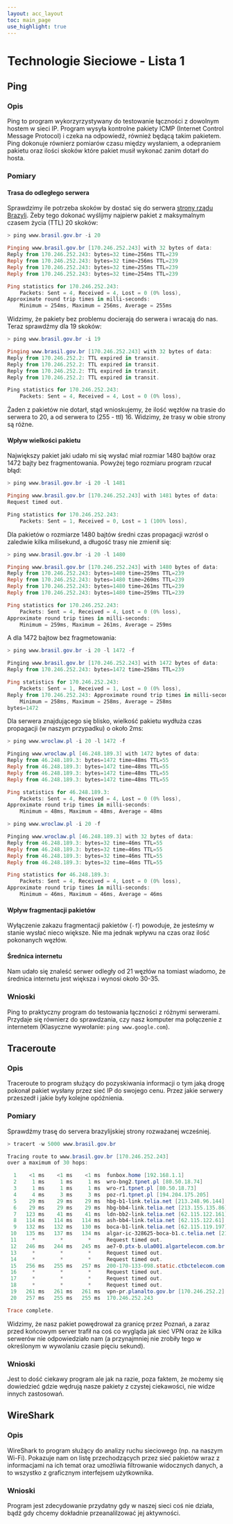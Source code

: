 ```yaml
---
layout: acc_layout
toc: main_page
use_highlight: true
---
```


# Technologie Sieciowe - Lista 1

## Ping

### Opis

Ping to program wykorzyrzystywany do testowanie łączności z dowolnym hostem w sieci IP. Program wysyła kontrolne pakiety ICMP (Internet Control Message Protocol) i czeka na odpowiedź, również będącą takim pakietem. Ping dokonuje równierz pomiarów czasu między wysłaniem, a odepraniem pakietu oraz ilości skoków które pakiet musił wykonać zanim dotarł do hosta.

### Pomiary

#### Trasa do odległego serwera

Sprawdzimy ile potrzeba skoków by dostać się do serwera [strony rządu Brazyli](https://www.brasil.gov.br/). Żeby tego dokonać wyślijmy najpierw pakiet z maksymalnym czasem życia (TTL) 20 skoków:

```powershell
> ping www.brasil.gov.br -i 20

Pinging www.brasil.gov.br [170.246.252.243] with 32 bytes of data:
Reply from 170.246.252.243: bytes=32 time=256ms TTL=239
Reply from 170.246.252.243: bytes=32 time=256ms TTL=239
Reply from 170.246.252.243: bytes=32 time=255ms TTL=239
Reply from 170.246.252.243: bytes=32 time=254ms TTL=239

Ping statistics for 170.246.252.243:
    Packets: Sent = 4, Received = 4, Lost = 0 (0% loss),
Approximate round trip times in milli-seconds:
    Minimum = 254ms, Maximum = 256ms, Average = 255ms
```

Widzimy, że pakiety bez problemu docierają do serwera i wracają do nas. Teraz sprawdźmy dla 19 skoków:

```powershell
> ping www.brasil.gov.br -i 19

Pinging www.brasil.gov.br [170.246.252.243] with 32 bytes of data:
Reply from 170.246.252.2: TTL expired in transit.
Reply from 170.246.252.2: TTL expired in transit.
Reply from 170.246.252.2: TTL expired in transit.
Reply from 170.246.252.2: TTL expired in transit.

Ping statistics for 170.246.252.243:
    Packets: Sent = 4, Received = 4, Lost = 0 (0% loss),
```

Żaden z pakietów nie dotarł, stąd wnioskujemy, że ilość węzłów na trasie do serwera to 20, a od serwera to (255 - ttl) 16. Widzimy, że trasy w obie strony są różne.

#### Wpływ wielkości pakietu

Największy pakiet jaki udało mi się wysłać miał rozmiar 1480 bajtów oraz 1472 bajty bez fragmentowania. Powyżej tego rozmiaru program rzucał błąd:

```powershell
> ping www.brasil.gov.br -i 20 -l 1481

Pinging www.brasil.gov.br [170.246.252.243] with 1481 bytes of data:
Request timed out.

Ping statistics for 170.246.252.243:
    Packets: Sent = 1, Received = 0, Lost = 1 (100% loss),
```

Dla pakietów o rozmiarze 1480 bajtów średni czas propagacji wzrósł o zaledwie kilka milisekund, a długość trasy nie zmienił się:

```powershell
> ping www.brasil.gov.br -i 20 -l 1480

Pinging www.brasil.gov.br [170.246.252.243] with 1480 bytes of data:
Reply from 170.246.252.243: bytes=1480 time=259ms TTL=239
Reply from 170.246.252.243: bytes=1480 time=260ms TTL=239
Reply from 170.246.252.243: bytes=1480 time=261ms TTL=239
Reply from 170.246.252.243: bytes=1480 time=259ms TTL=239

Ping statistics for 170.246.252.243:
    Packets: Sent = 4, Received = 4, Lost = 0 (0% loss),
Approximate round trip times in milli-seconds:
    Minimum = 259ms, Maximum = 261ms, Average = 259ms
```

A dla 1472 bajtow bez fragmetowania:

```powershell
> ping www.brasil.gov.br -i 20 -l 1472 -f

Pinging www.brasil.gov.br [170.246.252.243] with 1472 bytes of data:
Reply from 170.246.252.243: bytes=1472 time=258ms TTL=239

Ping statistics for 170.246.252.243:
    Packets: Sent = 1, Received = 1, Lost = 0 (0% loss),
Reply from 170.246.252.243: Approximate round trip times in milli-seconds:
    Minimum = 258ms, Maximum = 258ms, Average = 258ms
bytes=1472
```

Dla serwera znajdującego się blisko, wielkość pakietu wydłuża czas propagacji (w naszym przypadku) o około 2ms:

```powershell
> ping www.wroclaw.pl -i 20 -l 1472 -f

Pinging www.wroclaw.pl [46.248.189.3] with 1472 bytes of data:
Reply from 46.248.189.3: bytes=1472 time=48ms TTL=55
Reply from 46.248.189.3: bytes=1472 time=48ms TTL=55
Reply from 46.248.189.3: bytes=1472 time=48ms TTL=55
Reply from 46.248.189.3: bytes=1472 time=48ms TTL=55

Ping statistics for 46.248.189.3:
    Packets: Sent = 4, Received = 4, Lost = 0 (0% loss),
Approximate round trip times in milli-seconds:
    Minimum = 48ms, Maximum = 48ms, Average = 48ms
```

```powershell
> ping www.wroclaw.pl -i 20 -f

Pinging www.wroclaw.pl [46.248.189.3] with 32 bytes of data:
Reply from 46.248.189.3: bytes=32 time=46ms TTL=55
Reply from 46.248.189.3: bytes=32 time=46ms TTL=55
Reply from 46.248.189.3: bytes=32 time=46ms TTL=55
Reply from 46.248.189.3: bytes=32 time=46ms TTL=55

Ping statistics for 46.248.189.3:
    Packets: Sent = 4, Received = 4, Lost = 0 (0% loss),
Approximate round trip times in milli-seconds:
    Minimum = 46ms, Maximum = 46ms, Average = 46ms
```

#### Wpływ fragmentacji pakietów

Wyłączenie zakazu fragmentacji pakietów (`-f`) powoduje, że jesteśmy w stanie wysłać nieco większe. Nie ma jednak wpływu na czas oraz ilość pokonanych węzłów.

#### Średnica internetu

Nam udało się znaleść serwer odległy od 21 węzłów na tomiast wiadomo, że średnica internetu jest większa i wynosi około 30-35.

### Wnioski

Ping to praktyczny program do testowania łączności z różnymi serwerami. Przydaje się równierz do sprawdzania, czy nasz komputer ma połączenie z internetem (Klasyczne wywołanie: `ping www.google.com`).

## Traceroute

### Opis

Traceroute to program służący do pozyskiwania informacji o tym jaką drogę pokonał pakiet wysłany przez sieć IP do swojego cenu. Przez jakie serwery przeszedł i jakie były kolejne opóźnienia.

### Pomiary

Sprawdźmy trasę do servera brazylijskiej strony rozważanej wcześniej.

```powershell
> tracert -w 5000 www.brasil.gov.br

Tracing route to www.brasil.gov.br [170.246.252.243]
over a maximum of 30 hops:

  1    <1 ms    <1 ms    <1 ms  funbox.home [192.168.1.1]
  2     1 ms     1 ms     1 ms  wro-bng2.tpnet.pl [80.50.18.74]
  3     1 ms     1 ms     1 ms  wro-r1.tpnet.pl [80.50.18.73]
  4     4 ms     3 ms     3 ms  poz-r1.tpnet.pl [194.204.175.205]
  5    29 ms    29 ms    29 ms  hbg-b1-link.telia.net [213.248.96.144]
  6    29 ms    29 ms    29 ms  hbg-bb4-link.telia.net [213.155.135.86]
  7   123 ms    41 ms    41 ms  ldn-bb2-link.telia.net [62.115.122.161]
  8   114 ms   114 ms   114 ms  ash-bb4-link.telia.net [62.115.122.61]
  9   132 ms   132 ms   130 ms  boca-b1-link.telia.net [62.115.119.197]
 10   135 ms   137 ms   134 ms  algar-ic-328625-boca-b1.c.telia.net [213.248.97.149]
 11     *        *        *     Request timed out.
 12   246 ms   244 ms   245 ms  ae7-0.ptx-b.ula001.algartelecom.com.br [170.84.32.5]
 13     *        *        *     Request timed out.
 14     *        *        *     Request timed out.
 15   256 ms   255 ms   257 ms  200-170-133-098.static.ctbctelecom.com.br [200.170.133.98]
 16     *        *        *     Request timed out.
 17     *        *        *     Request timed out.
 18     *        *        *     Request timed out.
 19   261 ms   261 ms   261 ms  vpn-pr.planalto.gov.br [170.246.252.2]
 20   257 ms   255 ms   255 ms  170.246.252.243

Trace complete.
```

Widzimy, że nasz pakiet powędrował za granicę przez Poznań, a zaraz przed końcowym server trafił na coś co wygląda jak sieć VPN oraz że kilka serwerów nie odpowiedziało nam (a przynajmniej nie zrobiły tego w określonym w wywolaniu czasie pięciu sekund).

### Wnioski

Jest to dość ciekawy program ale jak na razie, poza faktem, że możemy się dowiedzieć gdzie wędrują nasze pakiety z czystej ciekawości, nie widze innych zastosowań.

## WireShark

### Opis

WireShark to program służący do analizy ruchu sieciowego (np. na naszym Wi-Fi). Pokazuje nam on listę przechodzących przez sieć pakietów wraz z informacjami na ich temat oraz umożliwia filtrowanie widocznych danych, a to wszystko z graficznym interfejsem użytkownika.

### Wnioski

Program jest zdecydowanie przydatny gdy w naszej sieci coś nie działa, bądź gdy chcemy dokładnie przeanalilzować jej aktywności.
